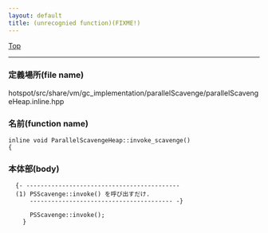 ```yaml
---
layout: default
title: (unrecognied function)(FIXME!)
---
```

[Top](../index.html)

--- 
### 定義場所(file name)
hotspot/src/share/vm/gc_implementation/parallelScavenge/parallelScavengeHeap.inline.hpp

### 名前(function name)
```
inline void ParallelScavengeHeap::invoke_scavenge()
{
```

### 本体部(body)
```
  {- -------------------------------------------
  (1) PSScavenge::invoke() を呼び出すだけ.
      ---------------------------------------- -}

	  PSScavenge::invoke();
	}
	
```


